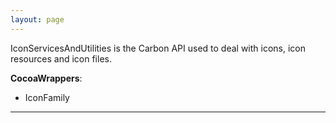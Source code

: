 ```yaml
---
layout: page
---
```




IconServicesAndUtilities is the Carbon API used to deal with icons, icon resources and icon files.

**CocoaWrappers**:

* IconFamily

----
